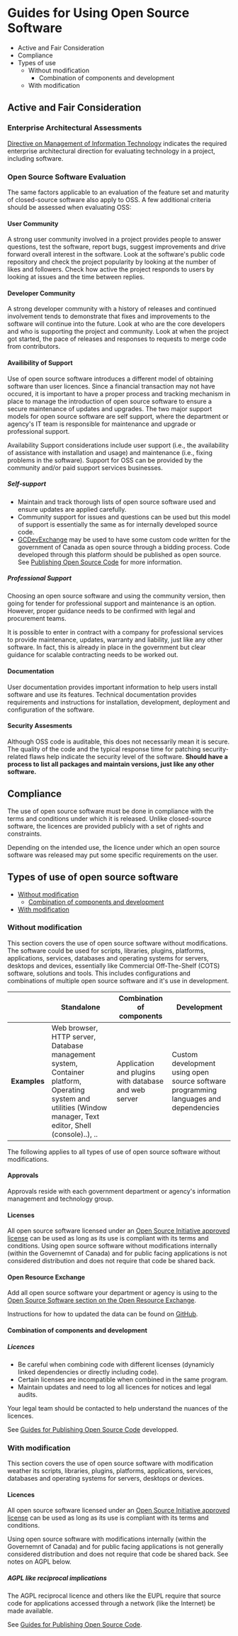 # Guides for Using Open Source Software

* Active and Fair Consideration
* Compliance
* Types of use
  * Without modification
    * Combination of components and development
  * With modification

## Active and Fair Consideration

### Enterprise Architectural Assessments

[Directive on Management of Information Technology](https://www.tbs-sct.gc.ca/pol/doc-eng.aspx?id=15249) indicates the required enterprise architectural direction for evaluating technology in a project, including software.

### Open Source Software Evaluation

The same factors applicable to an evaluation of the feature set and maturity of closed-source software also apply to OSS. A few additional criteria should be assessed when evaluating OSS:

#### User Community

A strong user community involved in a project provides people to answer questions, test the software, report bugs, suggest improvements and drive forward overall interest in the software.
Look at the software's public code repository and check the project popularity by looking at the number of likes and followers.
Check how active the project responds to users by looking at issues and the time between replies.

#### Developer Community

A strong developer community with a history of releases and continued involvement tends to demonstrate that fixes and improvements to the software will continue into the future.
Look at who are the core developers and who is supporting the project and community.
Look at when the project got started, the pace of releases and responses to requests to merge code from contributors.

#### Availibility of Support

Use of open source software introduces a different model of obtaining software than user licences. Since a financial transaction may not have occured, it is important to have a proper process and tracking mechanism in place to manage the introduction of open source software to ensure a secure maintenance of updates and upgrades.  The two major support models for open source software are self support, where the department or agency's IT team is responsible for maintenance and upgrade or professional support.

Availability Support considerations include user support (i.e., the availability of assistance with installation and usage) and maintenance (i.e., fixing problems in the software). Support for OSS can be provided by the community and/or paid support services businesses.

##### Self-support

* Maintain and track thorough lists of open source software used and ensure updates are applied carefully.
* Community support for issues and questions can be used but this model of support is essentially the same as for internally developed source code.
* [GCDevExchange](https://gcdevexchange-carrefourproggc.org/en) may be used to have some custom code written for the government of Canada as open source through a bidding process. Code developed through this platform should be published as open source. See [Publishing Open Source Code](../publishing-open-source-code.md) for more information.

##### Professional Support

Choosing an open source software and using the community version, then going for tender for professional support and maintenance is an option. However, proper guidance needs to be confirmed with legal and procurement teams.

It is possible to enter in contract with a company for professional services to provide maintenance, updates, warranty and liability, just like any other software. In fact, this is already in place in the government but clear guidance for scalable contracting needs to be worked out.

#### Documentation

User documentation provides important information to help users install software and use its features. Technical documentation provides requirements and instructions for installation, development, deployment and configuration of the software.

#### Security Assesments

Although OSS code is auditable, this does not necessarily mean it is secure. The quality of the code and the typical response time for patching security-related flaws help indicate the security level of the software. **Should have a process to list all packages and maintain versions, just like any other software.**

## Compliance

The use of open source software must be done in compliance with the terms and conditions under which it is released. Unlike closed-source software, the licences are provided publicly with a set of rights and constraints.

Depending on the intended use, the licence under which an open source software was released may put some specific requirements on the user.

## Types of use of open source software

* [Without modification](#without-modification)
  * [Combination of components and development](#combination-of-components-and-development)
* [With modification](#with-modification)

### Without modification

This section covers the use of open source software without modifications.
The software could be used for scripts, libraries, plugins, platforms, applications, services, databases and operating systems for servers, desktops and devices, essentially like Commercial Off-The-Shelf (COTS) software, solutions and tools.
This includes configurations and combinations of multiple open source software and it's use in development.

|                                          | Standalone | Combination of components | Development |
| ---------------------------------------- | ---------- | ------------------------- | ----------- |
| **Examples** | Web browser, HTTP server, Database management system, Container platform, Operating system and utilities (Window manager, Text editor, Shell (console)..), .. | Application and plugins with database and web server | Custom development using open source software programming languages and dependencies |

The following applies to all types of use of open source software without modifications.

#### Approvals

Approvals reside with each government department or agency's information management and technology group.

#### Licenses

All open source software licensed under an [Open Source Initiative approved license](https://opensource.org/licenses) can be used as long as its use is compliant with its terms and conditions.
Using open source software without modifications internally (within the Governemnt of Canada) and for public facing applications is not considered distribution and does not require that code be shared back.

#### Open Resource Exchange

Add all open source software your department or agency is using to the [Open Source Software section on the Open Resource Exchange](https://canada-ca.github.io/ore-ero/open-source-software.html).

Instructions for how to updated the data can be found on [GitHub](https://github.com/canada-ca/ore-ero/tree/master/_data).

#### Combination of components and development

##### Licences

* Be careful when combining code with different licenses (dynamicly linked dependencies or directly including code).
* Certain licenses are incompatible when combined in the same program.
* Maintain updates and need to log all licences for notices and legal audits.

Your legal team should be contacted to help understand the nuances of the licences.

See [Guides for Publishing Open Source Code](publishing-open-source-code.md) developped.

### With modification

This section covers the use of open source software with modification weather its scripts, libraries, plugins, platforms, applications, services, databases and operating systems for servers, desktops or devices.

#### Licences

All open source software licensed under an [Open Source Initiative approved license](https://opensource.org/licenses) can be used as long as its use is compliant with its terms and conditions.

Using open source software with modifications internally (within the Governemnt of Canada) and for public facing applications is not generally considered distribution and does not require that code be shared back.
See notes on AGPL below.

##### AGPL like reciprocal implications

The AGPL reciprocal licence and others like the EUPL require that source code for applications accessed through a network (like the Internet) be made available.

See [Guides for Publishing Open Source Code](publishing-open-source-code.md).

